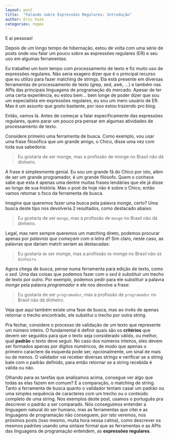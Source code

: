```yaml
---
layout: post
title:  "Falando sobre Expressões Regulares: Introdução"
author: Eric Yuzo
categories: regex
---
```

E aí pessoas!

Depois de um longo tempo de hibernação, estou de volta com uma série de posts onde vou falar um pouco sobre as expressões regulares (ER) e seu uso em algumas ferramentas.

Eu trabalhei um bom tempo com processamento de texto e fiz muito uso de expressões regulares. Não seria exagero dizer que é o principal recurso que eu utilizo para fazer matching de strings. Ela está presente em diversas ferramentas de processamento de texto (grep, sed, awk, ...) e também nas APIs das principais linguagens de programação do mercado. Apesar de ter uma certa experiência, eu estou bem... bem longe de poder dizer que sou um especialista em expressões regulares, eu sou um mero usuário de ER. Mas é um assunto que gosto bastante, por isso estou trazendo pro blog.

Então, vamos lá. Antes de começar a falar especificamente das expressões regulares, quero parar um pouco pra pensar em algumas atividades de processamento de texto.

Considere primeiro uma ferramenta de busca. Como exemplo, vou usar uma frase filosófica que um grande amigo, o Chico, disse uma vez com toda sua sabedoria:

> Eu gostaria de ser monge, mas a profissão de monge no Brasil não dá dinheiro.

A frase é simplesmente genial. Eu sou um grande fã do Chico por isto, além de ser um grande programador, é um grande filósofo. Quem o conhece sabe que esta é apenas uma dentre muitas frases lendárias que ele já disse ao longo de sua história. Mas o post de hoje não é sobre o Chico, então vamos retomar o foco da ferramenta de busca.

Imagine que queremos fazer uma busca pela palavra _monge_, certo? Uma busca deste tipo nos devolveria 2 resultados, como destacado abaixo:

> Eu gostaria de ser `monge`, mas a profissão de `monge` no Brasil não dá dinheiro.

Legal, mas nem sempre queremos um matching direto, podemos procurar apenas por _palavras que começam com a letra d_? Sim claro, neste caso, as palavras que dariam match seriam as destacadas:

> Eu gostaria `de` ser monge, mas a profissão `de` monge no Brasil não `dá` `dinheiro`.

Agora chega de busca, pense numa ferramenta para edição de texto, como o _sed_. Uma das coisas que podemos fazer com o _sed_ é substituir um trecho de texto por outro. Por exemplo, podemos pedir para ele substituir a palavra _monge_ pela palavra _programador_ e ele nos devolve a frase:

> Eu gostaria de ser `programador`, mas a profissão de `programador` no Brasil não dá dinheiro.

Veja que aqui também existe uma fase de busca, mas ao invés de apenas retornar o trecho encontrado, ele substitui o trecho por outra string.

Pra fechar, considere o processo de validação de um texto que represente um número inteiro. O fundamental é definir quais são os **critérios** que devem ser seguidos para que o texto seja considerado válido, ou melhor, qual **padrão** o texto deve seguir. No caso dos números inteiros, eles devem ser formados apenas por dígitos numéricos, de modo que apenas o primeiro caractere da esquerda pode ser, opcionalmente, um sinal de mais ou de menos. O validador vai receber diversas strings e verificar se a string bate com o padrão definido, para então retornar se a string recebida é válida ou não.

Olhando para as tarefas que analisamos acima, consegue ver algo que todas as elas fazem em comum? É a comparação, o matching de string. Tanto a ferramenta de busca quanto o validador tentam casar um padrão ou uma simples sequência de caracteres com um trecho ou o conteúdo completo de uma string. Nos exemplos deste post, usamos o português pra descrever o padrão a ser comparado. Nós conseguimos entender a linguagem natural do ser humano, mas as ferramentas que citei e as linguagens de programação não conseguem, por isto veremos, nos próximos posts (isso mesmo, muita hora nessa calma), como descrever os mesmos padrões usando uma sintaxe formal que as ferramentas e as APIs das linguagens de programação entendem, as **expressões regulares**.

